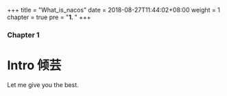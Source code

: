 +++
title = "What_is_nacos"
date = 2018-08-27T11:44:02+08:00
weight = 1
chapter = true
pre = "<b>1. </b>"
+++

### Chapter 1

# Intro 倾芸

Let me give you the best.